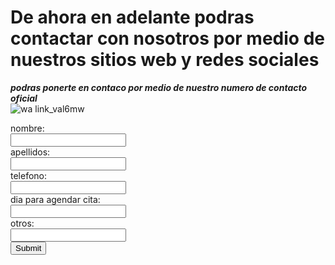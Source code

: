  # De ahora en adelante podras contactar con nosotros por medio de nuestros sitios web y redes sociales   

***podras ponerte en contaco por medio de nuestro numero de contacto oficial***   
![wa link_val6mw](https://user-images.githubusercontent.com/99847355/158484567-17232bd0-7f31-4f21-94d9-e9925dc05545.png)   

<form action="https://formspree.io/f/mrgjlnva" method="post">
 <label for="name">nombre:</label><br>
 <input type="text" id="nombre" name="fnombre"><br>
 <label for="apellidos">apellidos:</label><br>
 <input type="text" id="apellidos" apellidos="apellidos" valve= "apellidos"><br>
 <label for="telefono">telefono:</label><br>
 <input type="text" id="telefono" telefono="telefono" valve= "telefono"><br>
 <label for="dia para agendar cita">dia para agendar cita:</label><br>
 <input type="text" id="dia para agendar cita" dia para agendar cita="dia para agendar cita" valve= "dia para agendar cita"><br>
 <label for="otros">otros:</label><br>
 <input type="text" id="otros" otros="otros" valve= "otros"><br>
 <input type="submit" value="Submit">
    </form>     
  
